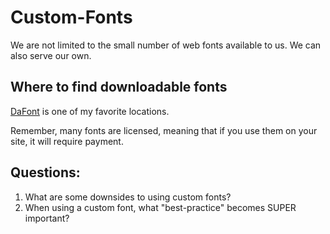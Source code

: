 # Custom-Fonts

We are not limited to the small number of web fonts available to us. We can also serve our own. 

## Where to find downloadable fonts
[DaFont](https://www.dafont.com/) is one of my favorite locations.

Remember, many fonts are licensed, meaning that if you use them on your site, it will require payment. 

## Questions: 
1. What are some downsides to using custom fonts? 
2. When using a custom font, what "best-practice" becomes SUPER important?